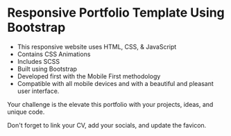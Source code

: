  # Responsive Portfolio Template Using Bootstrap 

- This responsive website uses HTML, CSS, & JavaScript
- Contains CSS Animations
- Includes SCSS 
- Built using Bootstrap 
- Developed first with the Mobile First methodology
- Compatible with all mobile devices and with a beautiful and pleasant user interface.

Your challenge is the elevate this portfolio with your projects, ideas, and unique code. 

Don't forget to link your CV, add your socials, and update the favicon.  
